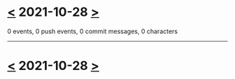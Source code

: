 # [<](2021-10-27.md) 2021-10-28 [>](2021-10-29.md)

0 events, 0 push events, 0 commit messages, 0 characters



---

# [<](2021-10-27.md) 2021-10-28 [>](2021-10-29.md)

